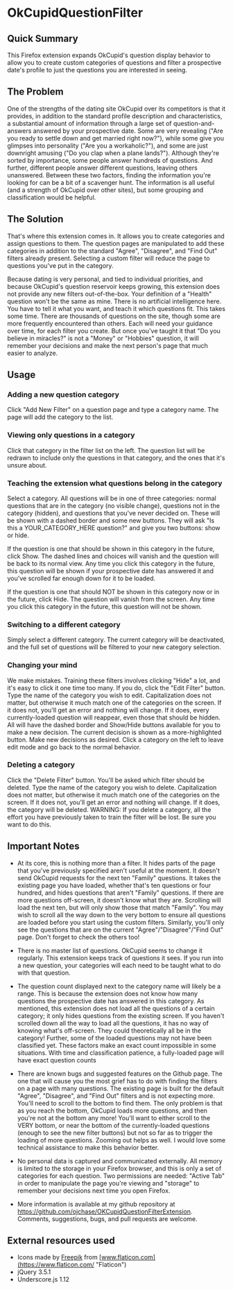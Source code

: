 # OkCupidQuestionFilter #

## Quick Summary ##

This Firefox extension expands OkCupid's question display behavior to allow you to create custom categories of questions and filter a prospective date's profile to just the questions you are interested in seeing.

## The Problem ##

One of the strengths of the dating site OkCupid over its competitors is that it provides, in addition to the standard profile description and characteristics, a substantial amount of information through a large set of question-and-answers answered by your prospective date. Some are very revealing ("Are you ready to settle down and get married right now?"), while some give you glimpses into personality ("Are you a workaholic?"), and some are just downright amusing ("Do you clap when a plane lands?"). Although they're sorted by importance, some people answer hundreds of questions. And further, different people answer different questions, leaving others unanswered. Between these two factors, finding the information you're looking for can be a bit of a scavenger hunt. The information is all useful (and a strength of OkCupid over other sites), but some grouping and classification would be helpful.

## The Solution ##

That's where this extension comes in. It allows you to create categories and assign questions to them. The question pages are manipulated to add these categories in addition to the standard "Agree", "Disagree", and "Find Out" filters already present. Selecting a custom filter will reduce the page to questions you've put in the category.

Because dating is very personal, and tied to individual priorities, and because OkCupid's question reservoir keeps growing, this extension does not provide any new filters out-of-the-box. Your definition of a "Health" question won't be the same as mine. There is no artificial intelligence here. You have to tell it what you want, and teach it which questions fit. This takes some time. There are thousands of questions on the site, though some are more frequently encountered than others. Each will need your guidance over time, for each filter you create. But once you've taught it that "Do you believe in miracles?" is not a "Money" or "Hobbies" question, it will remember your decisions and make the next person's page that much easier to analyze.

## Usage ##

### Adding a new question category ###

Click "Add New Filter" on a question page and type a category name. The page will add the category to the list.

### Viewing only questions in a category ###

Click that category in the filter list on the left. The question list will be redrawn to include only the questions in that category, and the ones that it's unsure about.

### Teaching the extension what questions belong in the category ###

Select a category. All questions will be in one of three categories: normal questions that are in the category (no visible change), questions not in the category (hidden), and questions that you've never decided on. These will be shown with a dashed border and some new buttons. They will ask "Is this a YOUR_CATEGORY_HERE question?" and give you two buttons: show or hide. 

If the question is one that should be shown in this category in the future, click Show. The dashed lines and choices will vanish and the question will be back to its normal view. Any time you click this category in the future, this question will be shown if your prospective date has answered it and you've scrolled far enough down for it to be loaded.

If the question is one that should NOT be shown in this category now or in the future, click Hide. The question will vanish from the screen. Any time you click this category in the future, this question will not be shown.

### Switching to a different category ###

Simply select a different category. The current category will be deactivated, and the full set of questions will be filtered to your new category selection.

### Changing your mind ###

We make mistakes. Training these filters involves clicking "Hide" a lot, and it's easy to click it one time too many. If you do, click the "Edit Filter" button. Type the name of the category you wish to edit. Capitalization does not matter, but otherwise it much match one of the categories on the screen. If it does not, you'll get an error and nothing will change. If it does, every currently-loaded question will reappear, even those that should be hidden. All will have the dashed border and Show/Hide buttons available for you to make a new decision. The current decision is shown as a more-highlighted button. Make new decisions as desired. Click a category on the left to leave edit mode and go back to the normal behavior.

### Deleting a category ###

Click the "Delete Filter" button. You'll be asked which filter should be deleted. Type the name of the category you wish to delete. Capitalization does not matter, but otherwise it much match one of the categories on the screen. If it does not, you'll get an error and nothing will change. If it does, the category will be deleted. WARNING: If you delete a category, all the effort you have previously taken to train the filter will be lost. Be sure you want to do this.

## Important Notes ##

- At its core, this is nothing more than a filter. It hides parts of the page that you've previously specified aren't useful at the moment. It doesn't send OkCupid requests for the next ten "Family" questions. It takes the existing page you have loaded, whether that's ten questions or four hundred, and hides questions that aren't "Family" questions. If there are more questions off-screen, it doesn't know what they are. Scrolling will load the next ten, but will only show those that match "Family". You may wish to scroll all the way down to the very bottom to ensure all questions are loaded before you start using the custom filters. Similarly, you'll only see the questions that are on the current "Agree"/"Disagree"/"Find Out" page. Don't forget to check the others too!

- There is no master list of questions. OkCupid seems to change it regularly. This extension keeps track of questions it sees. If you run into a new question, your categories will each need to be taught what to do with that question.

- The question count displayed next to the category name will likely be a range. This is because the extension does not know how many questions the prospective date has answered in this category. As mentioned, this extension does not load all the questions of a certain category; it only hides questions from the existing screen. If you haven't scrolled down all the way to load all the questions, it has no way of knowing what's off-screen. They could theoretically all be in the category! Further, some of the loaded questions may not have been classified yet. These factors make an exact count impossible in some situations. With time and classification patience, a fully-loaded page will have exact question counts

- There are known bugs and suggested features on the Github page. The one that will cause you the most grief has to do with finding the filters on a page with many questions. The existing page is built for the default "Agree", "Disagree", and "Find Out" filters and is not expecting more. You'll need to scroll to the bottom to find them. The only problem is that as you reach the bottom, OkCupid loads more questions, and then you're not at the bottom any more! You'll want to either scroll to the VERY bottom, or near the bottom of the currently-loaded questions (enough to see the new filter buttons) but not so far as to trigger the loading of more questions. Zooming out helps as well. I would love some technical assistance to make this behavior better.

- No personal data is captured and communicated externally. All memory is limited to the storage in your Firefox browser, and this is only a set of categories for each question. Two permissions are needed: "Active Tab" in order to manipulate the page you're viewing and "storage" to remember your decisions next time you open Firefox.

- More information is available at my github repository at https://github.com/ojchase/OKCupidQuestionFilterExtension. Comments, suggestions, bugs, and pull requests are welcome.

## External resources used ##

- Icons made by [Freepik](https://www.freepik.com "Freepik") from [www.flaticon.com](https://www.flaticon.com/ "Flaticon")
- jQuery 3.5.1
- Underscore.js 1.12